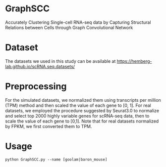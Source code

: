 # GraphSCC
Accurately Clustering Single-cell RNA-seq data by Capturing
Structural Relations between Cells through Graph Convolutional
Network


# Dataset
The datasets we used in this study can be available at
https://hemberg-lab.github.io/scRNA.seq.datasets/


# Preprocessing 
 For the simulated datasets, we normalized
them using transcripts per million (TPM) method and then
scaled the value of each gene to [0, 1]. For real datasets, we
employed the procedure suggested by Seurat3.0 to normalize
and select top 2000 highly variable genes for scRNA-seq data,
then to scale the value of each gene to [0,1]. Note that for real
datasets normalized by FPKM, we first converted them to TPM.

# Usage
```
python GraphSCC.py --name [goolam|baron_mouse]
```

